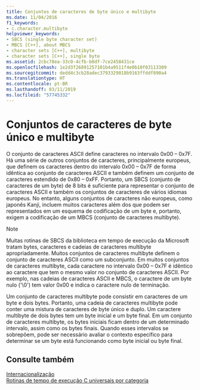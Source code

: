 ```yaml
---
title: Conjuntos de caracteres de byte único e multibyte
ms.date: 11/04/2016
f1_keywords:
- c.character.multibyte
helpviewer_keywords:
- SBCS (single byte character set)
- MBCS [C++], about MBCS
- character sets [C++], multibyte
- character sets [C++], single byte
ms.assetid: 2cbc78ea-33c0-4cfb-b0df-7ce2458431ce
ms.openlocfilehash: 1e2d3f26891257101b4a9511f4e0b10f03113309
ms.sourcegitcommit: dedd4c3cb28adec3793329018b9163ffddf890a4
ms.translationtype: HT
ms.contentlocale: pt-BR
ms.lasthandoff: 03/11/2019
ms.locfileid: "57745332"
---
```

# <a name="single-byte-and-multibyte-character-sets"></a>Conjuntos de caracteres de byte único e multibyte

O conjunto de caracteres ASCII define caracteres no intervalo 0x00 – 0x7F. Há uma série de outros conjuntos de caracteres, principalmente europeus, que definem os caracteres dentro do intervalo 0x00 – 0x7F de forma idêntica ao conjunto de caracteres ASCII e também definem um conjunto de caracteres estendido de 0x80 – 0xFF. Portanto, um SBCS (conjunto de caracteres de um byte) de 8 bits é suficiente para representar o conjunto de caracteres ASCII e também os conjuntos de caracteres de vários idiomas europeus. No entanto, alguns conjuntos de caracteres não europeus, como japonês Kanji, incluem muitos caracteres além dos que podem ser representados em um esquema de codificação de um byte e, portanto, exigem a codificação de um MBCS (conjunto de caracteres multibyte).

> [!NOTE]
> Muitas rotinas de SBCS da biblioteca em tempo de execução da Microsoft tratam bytes, caracteres e cadeias de caracteres multibyte apropriadamente. Muitos conjuntos de caracteres multibyte definem o conjunto de caracteres ASCII como um subconjunto. Em muitos conjuntos de caracteres multibyte, cada caractere no intervalo 0x00 – 0x7F é idêntico ao caractere que tem o mesmo valor no conjunto de caracteres ASCII. Por exemplo, nas cadeias de caracteres ASCII e MBCS, o caractere de um byte nulo ('\0') tem valor 0x00 e indica o caractere nulo de terminação.

Um conjunto de caracteres multibyte pode consistir em caracteres de um byte e dois bytes. Portanto, uma cadeia de caracteres multibyte pode conter uma mistura de caracteres de byte único e duplo. Um caractere multibyte de dois bytes tem um byte inicial e um byte final. Em um conjunto de caracteres multibyte, os bytes iniciais ficam dentro de um determinado intervalo, assim como os bytes finais. Quando esses intervalos se sobrepõem, pode ser necessário avaliar o contexto específico para determinar se um byte está funcionando como byte inicial ou byte final.

## <a name="see-also"></a>Consulte também

[Internacionalização](../c-runtime-library/internationalization.md)<br/>
[Rotinas de tempo de execução C universais por categoria](../c-runtime-library/run-time-routines-by-category.md)<br/>

